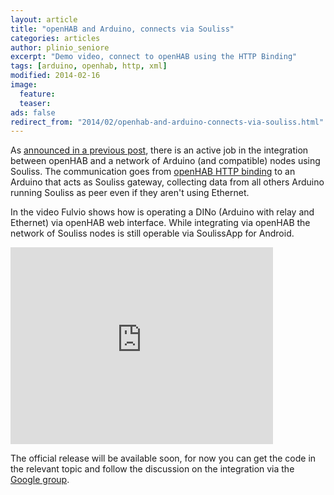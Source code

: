 ```yaml
---
layout: article
title: "openHAB and Arduino, connects via Souliss"
categories: articles
author: plinio_seniore
excerpt: "Demo video, connect to openHAB using the HTTP Binding"
tags: [arduino, openhab, http, xml]
modified: 2014-02-16
image:
  feature: 
  teaser: 
ads: false  
redirect_from: "2014/02/openhab-and-arduino-connects-via-souliss.html"
---
```


As [announced in a previous post](http://www.souliss.net/2014/01/souliss-alpha-51-is-now-close-to-openhab.html), there is an active job in the integration between openHAB and a network of Arduino (and compatible) nodes using Souliss. The communication goes from [openHAB HTTP binding](https://github.com/openhab/openhab/wiki/Http-Binding) to an Arduino that acts as Souliss gateway, collecting data from all others Arduino running Souliss as peer even if they aren't using Ethernet.

In the video Fulvio shows how is operating a DINo (Arduino with relay and Ethernet) via openHAB web interface. While integrating via openHAB the network of Souliss nodes is still operable via SoulissApp for Android.

<iframe width="420" height="315" src="https://www.youtube.com/embed/mQxXwgrfl_0" frameborder="0" allowfullscreen></iframe>

The official release will be available soon, for now you can get the code in the relevant topic and follow the discussion on the integration via the [Google group](https://groups.google.com/forum/?fromgroups#!forum/souliss).